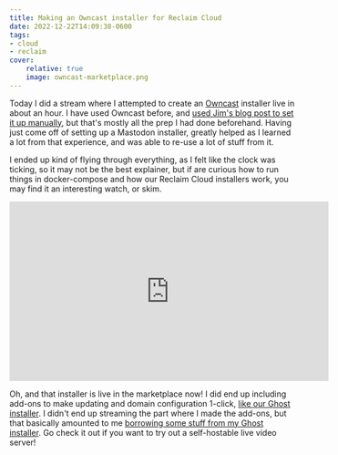 ```yaml
---
title: Making an Owncast installer for Reclaim Cloud
date: 2022-12-22T14:09:38-0600
tags:
- cloud
- reclaim
cover:
    relative: true
    image: owncast-marketplace.png
---
```


Today I did a stream where I attempted to create an [Owncast](https://owncast.online/) installer live in about an hour. I have used Owncast before, and [used Jim's blog post to set it up manually](https://bavatuesdays.com/installing-owncast-on-reclaim-cloud/), but that's mostly all the prep I had done beforehand. Having just come off of setting up a Mastodon installer, greatly helped as I learned a lot from that experience, and was able to re-use a lot of stuff from it.

I ended up kind of flying through everything, as I felt like the clock was ticking, so it may not be the best explainer, but if are curious how to run things in docker-compose and how our Reclaim Cloud installers work, you may find it an interesting watch, or skim.

<iframe title="I'm going to try and make an Owncast installer real quick" src="https://video.jadin.me/videos/embed/b8813f4c-3e9f-45dd-b32f-94ecb4cf67b1?start=5m30s" allowfullscreen="" sandbox="allow-same-origin allow-scripts allow-popups" width="560" height="315" frameborder="0"></iframe>

Oh, and that installer is live in the marketplace now! I did end up including add-ons to make updating and domain configuration 1-click, [like our Ghost installer](https://jadin.me/new-ghost-installer/). I didn't end up streaming the part where I made the add-ons, but that basically amounted to me [borrowing some stuff from my Ghost installer](https://github.com/TaylorJadin/Ghost-docker-jps/blob/66c44b338f5086d3d400ffc5f7584b12096ee91e/manifest.jps#L97). Go check it out if you want to try out a self-hostable live video server!
